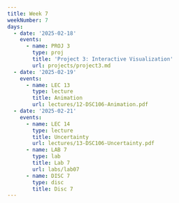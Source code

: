 ```yaml
---
title: Week 7
weekNumber: 7
days:
  - date: '2025-02-18'
    events:
      - name: PROJ 3
        type: proj
        title: 'Project 3: Interactive Visualization'
        url: projects/project3.md
  - date: '2025-02-19'
    events:
      - name: LEC 13
        type: lecture
        title: Animation
        url: lectures/12-DSC106-Animation.pdf
  - date: '2025-02-21'
    events:
      - name: LEC 14
        type: lecture
        title: Uncertainty
        url: lectures/13-DSC106-Uncertainty.pdf
      - name: LAB 7
        type: lab
        title: Lab 7
        url: labs/lab07
      - name: DISC 7
        type: disc
        title: Disc 7
---
```

